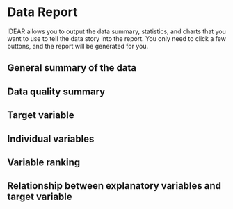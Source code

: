 # Data Report

IDEAR allows you to output the data summary, statistics, and charts that you want to use to tell the data story into the report. You only need to click a few buttons, and the report will be generated for you. 

## General summary of the data

## Data quality summary

## Target variable

## Individual variables

## Variable ranking

## Relationship between explanatory variables and target variable


